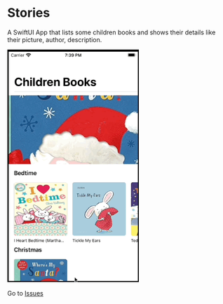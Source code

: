 # Stories


A SwiftUI App that lists some children books and shows their details like their picture, author, description. 


<img src="readme-resources/children_books_preview.gif" alt="Kid Stories App" width="300"/>


Go to [Issues](../../issues)
